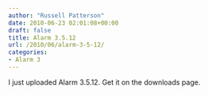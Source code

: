 ```yaml
---
author: "Russell Patterson"
date: 2010-06-23 02:01:08+00:00
draft: false
title: Alarm 3.5.12
url: /2010/06/alarm-3-5-12/
categories:
- Alarm 3
---
```


I just uploaded Alarm 3.5.12.  Get it on the downloads page.

